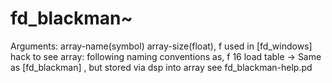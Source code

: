 # fd_blackman~ 



 

 

Arguments: array-name(symbol) array-size(float), f
used in [fd_windows]
hack to see array:
following naming conventions as, f 16
load table ->
Same as [fd_blackman] , but stored via dsp into array
see fd_blackman-help.pd


 
